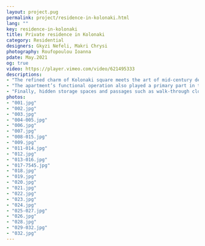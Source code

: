 ```yaml
---
layout: project.pug
permalink: project/residence-in-kolonaki.html
lang: ""
key: residence-in-kolonaki
title: Private residence in Kolonaki
category: Residential
designers: Gkyzi Nefeli, Makri Chrysi
photography: Roufopoulou Ioanna
pdate: May.2021
og: true
video: https://player.vimeo.com/video/621495333
descriptions:
- "The refined charm of Kolonaki square meets the art of mid-century design in the latest project of Babatchas Design Studio. In the heart of Athens' most cosmopolitan neighbourhood and just a few meters away from the Museum of Cycladic Art, one can locate the 1950s apartment, recently renovated by Babatchas Design Studio. The architectural dialect as well as the building’s unique art deco aesthetics formed the design team’s inspiration, who were challenged to combine the building’s exceptional image with the owners’ deep appreciation of mid-century design. Distinctive architectural elements of the existing space, such as the oak floors with the herringbone technique and the surrounding boarder, were preserved during the renovation. The impressive panelled doors that separated the entrance hall from the living room and the old office space were also integrated in the architectural design of Babatchas Design Studio. Selected materials such as natural kurasani were then used on the walls, serving as an element that gives special depth to light-coloured surfaces."
- "The apartment’s functional operation also played a primary part in the design project, as natural light was limited for most of the rooms in the apartment. In order to serve the needs of a large family as well as to highlight the possibility of managing the apartment as a prime Airbnb, making the most of natural light - especially in the areas of interaction – became a necessity. Thus, the sleeping areas and the bathrooms were placed in the darkest parts of the house, while interior skylights were used to channel natural light into all areas."
- "Finally, hidden storage spaces and passages such as walk-through closets made of wicker leading to a \"secret\" bathroom create a mysterious, theatrical atmosphere accentuated by the architectural lighting. The selection of furniture and design objects was influenced by the owners’ significant admiration of classic 50s pieces. The final outcome includes a collection of design objects from different parts of the world: the classic Eero Saarinen table made of Arabesquato marble was combined with authentic Henry W. Klein chairs from a second-hand shop in the Netherlands. The TV console is made by a Portuguese craftsman and follows a classic 60s design norm. Finally, the kitchen was designed following a constructive aesthetic line to match the open plan living-dining area. Materials such as volcanic marble, oak wood, black metal sheet, Viennese mats and crumpled Yutes linen were combined with selected works of art and ceramic sculptures in order to complete a perfectly well – balanced, calming aesthetic result."
photos:
- "001.jpg"
- "002.jpg"
- "003.jpg"
- "004-005.jpg"
- "006.jpg"
- "007.jpg"
- "008-015.jpg"
- "009.jpg"
- "011-014.jpg"
- "012.jpg"
- "013-016.jpg"
- "017-7545.jpg"
- "018.jpg"
- "019.jpg"
- "020.jpg"
- "021.jpg"
- "022.jpg"
- "023.jpg"
- "024.jpg"
- "025-027.jpg"
- "026.jpg"
- "028.jpg"
- "029-032.jpg"
- "032.jpg"
---
```

